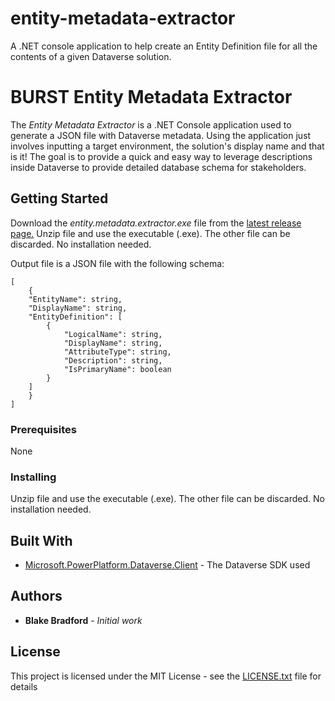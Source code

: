 # entity-metadata-extractor
A .NET console application to help create an Entity Definition file for all the contents of a given Dataverse solution.

# BURST Entity Metadata Extractor

The *Entity Metadata Extractor* is a .NET Console application used to generate a JSON file with Dataverse metadata.
Using the application just involves inputting a target environment, the solution's display name and that is it!
The goal is to provide a quick and easy way to leverage descriptions inside Dataverse to provide detailed database schema for stakeholders.

## Getting Started

Download the *entity.metadata.extractor.exe* file from the [latest release page.](https://github.com/blakeZTL/entity-metadata-extractor/releases)
Unzip file and use the executable (.exe). The other file can be discarded. No installation needed.

Output file is a JSON file with the following schema:

    [
        {
        "EntityName": string,
        "DisplayName": string,
        "EntityDefinition": [
            {
                "LogicalName": string,
                "DisplayName": string,
                "AttributeType": string,
                "Description": string,
                "IsPrimaryName": boolean
            }
        ]
        }
    ]

### Prerequisites

None

### Installing

Unzip file and use the executable (.exe). The other file can be discarded. No installation needed.

## Built With

* [Microsoft.PowerPlatform.Dataverse.Client](https://github.com/microsoft/PowerPlatform-DataverseServiceClient) - The Dataverse SDK used

## Authors

* **Blake Bradford** - *Initial work*

## License

This project is licensed under the MIT License - see the [LICENSE.txt](LICENSE.txt) file for details
